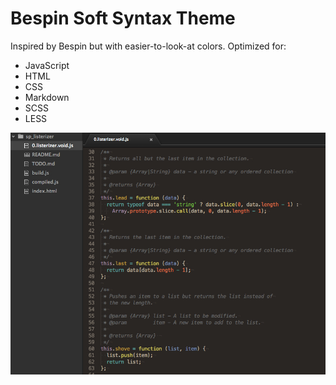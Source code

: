 # Bespin Soft Syntax Theme

Inspired by Bespin but with easier-to-look-at colors. Optimized for:

- JavaScript
- HTML
- CSS
- Markdown
- SCSS
- LESS

![Bespin Soft Screenshot](./screenshot.jpg)
